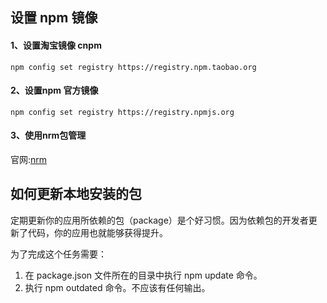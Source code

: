 ## 设置 npm 镜像

#### 1、设置淘宝镜像 cnpm

```
npm config set registry https://registry.npm.taobao.org
```

#### 2、设置npm 官方镜像 

```
npm config set registry https://registry.npmjs.org
```

#### 3、使用nrm包管理

官网:[nrm][nrm]

[nrm]: https://www.npmjs.com/package/nrm	"nrm"



## 如何更新本地安装的包

定期更新你的应用所依赖的包（package）是个好习惯。因为依赖包的开发者更新了代码，你的应用也就能够获得提升。

为了完成这个任务需要：

1. 在 package.json 文件所在的目录中执行 npm update 命令。
2. 执行 npm outdated 命令。不应该有任何输出。